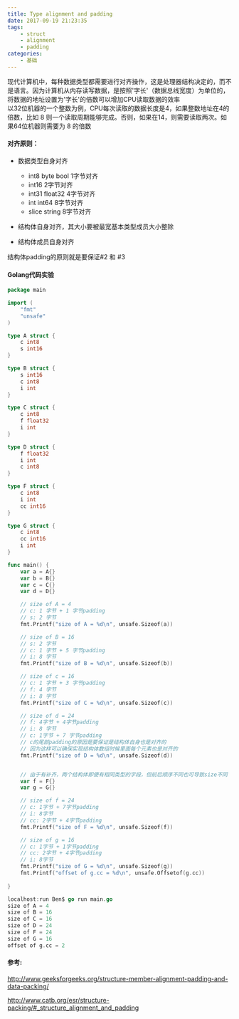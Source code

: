 ```yaml
---
title: Type alignment and padding
date: 2017-09-19 21:23:35
tags: 
    - struct 
    - alignment 
    - padding
categories: 
    - 基础
---
```


现代计算机中，每种数据类型都需要进行对齐操作，这是处理器结构决定的，而不是语言。因为计算机从内存读写数据，是按照'字长'（数据总线宽度）为单位的，将数据的地址设置为'字长'的倍数可以增加CPU读取数据的效率
​	
以32位机器的一个整数为例，CPU每次读取的数据长度是4，如果整数地址在4的倍数，比如 8 则一个读取周期能够完成。否则，如果在14，则需要读取两次。如果64位机器则需要为 8 的倍数

<!--more-->

#### 对齐原则：

 * 数据类型自身对齐

    * int8 byte bool	1字节对齐
    * int16 		2字节对齐
    * int31 float32 4字节对齐
    * int int64         8字节对齐
    * slice string    8字节对齐

 * 结构体自身对齐，其大小要被最宽基本类型成员大小整除

 * 结构体成员自身对齐

  结构体padding的原则就是要保证#2 和 #3

#### Golang代码实验

```go
package main

import (
	"fmt"
	"unsafe"
)

type A struct {
	c int8
	s int16
}

type B struct {
	s int16
	c int8
	i int
}

type C struct {
	c int8
	f float32
	i int
}

type D struct {
	f float32
	i int
	c int8
}

type F struct {
	c int8
	i int
	cc int16
}

type G struct {
	c int8
	cc int16
	i int
}

func main() {
	var a = A{}
	var b = B{}
	var c = C{}
	var d = D{}

	// size of A = 4
	// c: 1 字节 + 1 字节padding
	// s: 2 字节
	fmt.Printf("size of A = %d\n", unsafe.Sizeof(a))

	// size of B = 16
	// s: 2 字节
	// c: 1 字节 + 5 字节padding
	// i: 8 字节
	fmt.Printf("size of B = %d\n", unsafe.Sizeof(b))

	// size of c = 16
	// c: 1 字节 + 3 字节padding
	// f: 4 字节
	// i: 8 字节
	fmt.Printf("size of C = %d\n", unsafe.Sizeof(c))

	// size of d = 24
	// f: 4字节 + 4字节padding
	// i: 8 字节
	// c: 1字节 + 7 字节padding
	// c的尾部padding的原因是要保证是结构体自身也是对齐的
	// 因为这样可以确保实现结构体数组时候里面每个元素也是对齐的
	fmt.Printf("size of D = %d\n", unsafe.Sizeof(d))


	// 由于有补齐，两个结构体即便有相同类型的字段，但前后顺序不同也可导致size不同
	var f = F{}
	var g = G{}

	// size of f = 24
	// c: 1字节 + 7字节padding
	// i: 8字节
	// cc: 2字节 + 4字节padding
	fmt.Printf("size of F = %d\n", unsafe.Sizeof(f))

	// size of g = 16
	// c: 1字节 + 1字节padding
	// cc: 2字节 + 4字节padding
	// i: 8字节
	fmt.Printf("size of G = %d\n", unsafe.Sizeof(g))
	fmt.Printf("offset of g.cc = %d\n", unsafe.Offsetof(g.cc))
	
}

localhost:run Ben$ go run main.go 
size of A = 4
size of B = 16
size of C = 16
size of D = 24
size of F = 24
size of G = 16
offset of g.cc = 2


```

#### 参考:

http://www.geeksforgeeks.org/structure-member-alignment-padding-and-data-packing/

http://www.catb.org/esr/structure-packing/#_structure_alignment_and_padding
